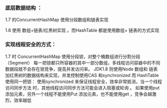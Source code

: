 ### 底层数据结构 ： 
1.7 的ConcurrentHashMap  使用分段数组和链表实现 

1.8 使用 数组+链表/红黑树实现 。而HashTable 都是使用数组+ 链表的方式实现

### 实现线程安全的方式：
1.7 时 ConcurrentHashMap  使用分段锁，对整个桶数组进行分割分段（Segment） 每一把锁都只所容器的其中一部分数组，多线程访问容器中的不同数据段就不会存在锁竞争，提高并发访问率。 
JDK1.8  则使用Node 数组和 链表 加红黑树的数据结构来实现，并发控制使用CAS 和synchronized  而 HashTable 使用同一把锁： 使用synchronized 来保证线程安全，效率非常抵消，当一个线程访问同步方法 时，其他线程访问同步方法可能会进入阻塞或轮询 。 如果使用put 添加元素，另外一个线程不能使用Put 添加元素，也不能使用get ，竞争会越激烈，效率越低

